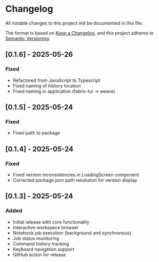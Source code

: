 # Changelog

All notable changes to this project will be documented in this file.

The format is based on [Keep a Changelog](https://keepachangelog.com/en/1.0.0/),
and this project adheres to [Semantic Versioning](https://semver.org/spec/v2.0.0.html).

## [0.1.6] - 2025-05-26

### Fixed
- Refactored from JavaScript to Typescript
- Fixed naming of history location
- Fixed naming in application (fabric-tui -> weave)

## [0.1.5] - 2025-05-24

### Fixed 
- Fixed path to package

## [0.1.4] - 2025-05-24

### Fixed
- Fixed version inconsistencies in LoadingScreen component
- Corrected package.json path resolution for version display

## [0.1.3] - 2025-05-24

### Added
- Initial release with core functionality
- Interactive workspace browser
- Notebook job execution (background and synchronous)
- Job status monitoring
- Command history tracking
- Keyboard navigation support
- GitHub action for release
